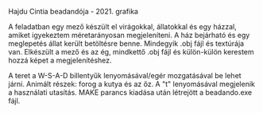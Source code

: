 Hajdu Cintia beadandója - 2021. grafika

A feladatban egy mező készült el virágokkal, állatokkal és egy házzal, amiket igyekeztem méretarányosan megjeleníteni. 
A ház bejárható és egy meglepetés állat került betöltésre benne.  Mindegyik .obj fájl és textúrája van. 
Elkészült a mező és az ég, mindkettő .obj fájl és külön-külön kerestem hozzá képet a megjelenítéshez.

A teret a W-S-A-D billentyűk lenyomásával/egér mozgatásával be lehet járni.
Animált részek: forog a kutya és az őz.
A "t" lenyomásával megjelenik a használati utasítás.
MAKE parancs kiadása után létrejött a beadando.exe fájl.
